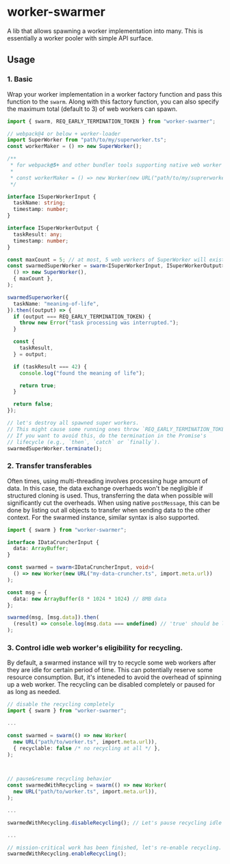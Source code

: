 # worker-swarmer
A lib that allows spawning a worker implementation into many. This is essentially a worker pooler with simple API surface.

## Usage

### 1. Basic

Wrap your worker implementation in a worker factory function and pass this function to the `swarm`. Along with this factory function, you can also specify the maximum total (default to 3) of web workers can spawn.

```ts
import { swarm, REQ_EARLY_TERMINATION_TOKEN } from "worker-swarmer";

// webpack@4 or below + worker-loader
import SuperWorker from "path/to/my/superworker.ts"; 
const workerMaker = () => new SuperWorker();

/**
 * for webpack@5+ and other bundler tools supporting native web worker instantiation, simply do
 * 
 * const workerMaker = () => new Worker(new URL("path/to/my/suprerworker.ts", import.meta.url));
 */

interface ISuperWorkerInput {
  taskName: string;
  timestamp: number;
}

interface ISuperWorkerOutput {
  taskResult: any;
  timestamp: number;
}

const maxCount = 5; // at most, 5 web workers of SuperWorker will exist
const swarmedSuperWorker = swarm<ISuperWorkerInput, ISuperWorkerOutput>(
  () => new SuperWorker(),
  { maxCount },
);

swarmedSuperworker({
  taskName: "meaning-of-life",
}).then((output) => {
  if (output === REQ_EARLY_TERMINATION_TOKEN) {
    throw new Error("task processing was interrupted.");
  }

  const {
    taskResult,
  } = output;

  if (taskResult === 42) {
    console.log("found the meaning of life");

    return true;
  }

  return false;
});

// let's destroy all spawned super workers.
// This might cause some running ones throw `REQ_EARLY_TERMINATION_TOKEN`.
// If you want to avoid this, do the termination in the Promise's
// lifecycle (e.g., `then`, `catch` or `finally`).
swarmedSuperWorker.terminate();
```

### 2. Transfer transferables

Often times, using multi-threading involves processing huge amount of data. In this case, the data exchange overhaeds won't be negligible if structured cloning is used. Thus, transferring the data when possible will significantly cut the overheads. When using native `postMessage`, this can be done by listing out all objects to transfer when sending data to the other context. For the swarmed instance, similar syntax is also supported.

```ts
import { swarm } from "worker-swarmer";

interface IDataCruncherInput {
  data: ArrayBuffer;
}

const swarmed = swarm<IDataCruncherInput, void>(
  () => new Worker(new URL("my-data-cruncher.ts", import.meta.url))
);

const msg = {
  data: new ArrayBuffer(8 * 1024 * 1024) // 8MB data
};

swarmed(msg, [msg.data]).then(
  (result) => console.log(msg.data === undefined) // 'true' should be logged in the console.
);
```

### 3. Control idle web worker's eligibility for recycling.

By default, a swarmed instance will try to recycle some web workers after they are idle for certain period of time. This can potentially reserve some resource consumption. But, it's inteneded to avoid the overhead of spinning up a web worker. The recycling can be disabled completely or paused for as long as needed.

```ts
// disable the recycling completely
import { swarm } from "worker-swarmer";

...

const swarmed = swarm(() => new Worker(
  new URL("path/to/worker.ts", import.meta.url)),
  { recyclable: false /* no recycling at all */ },
);



// pause&resume recycling behavior
const swarmedWithRecycling = swarm(() => new Worker(
  new URL("path/to/worker.ts", import.meta.url)),
);

...

swarmedWithRecycling.disableRecycling(); // Let's pause recycling idle workers

...

// mission-critical work has been finished, let's re-enable recycling.
swarmedWithRecycling.enableRecycling();
```
